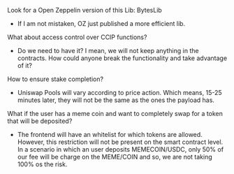 Look for a Open Zeppelin version of this Lib: BytesLib
- If I am not mistaken, OZ just published a more efficient lib.

What about access control over CCIP functions?
- Do we need to have it? I mean, we will not keep anything in the contracts. How could anyone break the functionality and take advantage of it?

How to ensure stake completion?
- Uniswap Pools will vary according to price action. Which means, 15-25 minutes later, they will not be the same as the ones the payload has.


What if the user has a meme coin and want to completely swap for a token that will be deposited?
- The frontend will have an whitelist for which tokens are allowed. However, this restriction will not be present on the smart contract level. In a scenario in which an user deposits MEMECOIN/USDC, only 50% of our fee will be charge on the MEME/COIN and so, we are not taking 100% os the risk.
